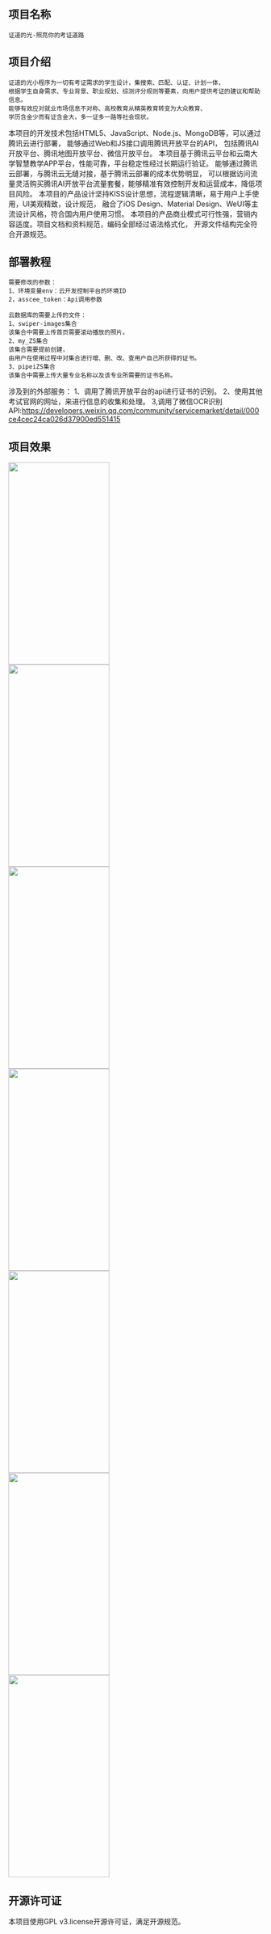    
项目名称
-----
```
证道的光-照亮你的考证道路
```
项目介绍
-----
```
证道的光小程序为一切有考证需求的学生设计，集搜索、匹配、认证、计划一体，
根据学生自身需求、专业背景、职业规划、综测评分规则等要素，向用户提供考证的建议和帮助信息。
能够有效应对就业市场信息不对称、高校教育从精英教育转变为大众教育、
学历含金少而有证含金大，多一证多一路等社会现状。
```
本项目的开发技术包括HTML5、JavaScript、Node.js、MongoDB等，可以通过腾讯云进行部署，
能够通过Web和JS接口调用腾讯开放平台的API，
包括腾讯AI开放平台、腾讯地图开放平台、微信开放平台。
本项目基于腾讯云平台和云南大学智慧教学APP平台，性能可靠，平台稳定性经过长期运行验证。
能够通过腾讯云部署，与腾讯云无缝对接，基于腾讯云部署的成本优势明显，
可以根据访问流量灵活购买腾讯AI开放平台流量套餐，能够精准有效控制开发和运营成本，降低项目风险。
本项目的产品设计坚持KISS设计思想，流程逻辑清晰，易于用户上手使用，UI美观精致，设计规范，
融合了iOS Design、Material Design、WeUI等主流设计风格，符合国内用户使用习惯。
本项目的产品商业模式可行性强，营销内容适度。项目文档和资料规范，编码全部经过语法格式化，
开源文件结构完全符合开源规范。  

部署教程
----
```  
需要修改的参数：
1、环境变量env：云开发控制平台的环境ID
2，asscee_token：Api调用参数
```
```
云数据库的需要上传的文件：
1、swiper-images集合
该集合中需要上传首页需要滚动播放的照片。
2、my_ZS集合
该集合需要提前创建，
由用户在使用过程中对集合进行增、删、改、查用户自己所获得的证书。  
3、pipeiZS集合
该集合中需要上传大量专业名称以及该专业所需要的证书名称。
```
涉及到的外部服务：
1、调用了腾讯开放平台的api进行证书的识别。
2、使用其他考试官网的网址，来进行信息的收集和处理。
3,调用了微信OCR识别API:https://developers.weixin.qq.com/community/servicemarket/detail/000ce4cec24ca026d37900ed551415

项目效果
----- 

<img src="https://https://github.com/Lingzhengju/certificate/blob/test2/QQ%E5%9B%BE%E7%89%8720201113204859.png" width="200" height="400" /><br/>
<img src="https://github.com/Lingzhengju/certificate/blob/test2/QQ%E5%9B%BE%E7%89%8720201113204848.png" width="200" height="400" /><br/>
<img src="https://github.com/Lingzhengju/certificate/blob/test2/QQ%E5%9B%BE%E7%89%8720201113204910.png" width="200" height="400"/><br/>
<img src="https://github.com/Lingzhengju/certificate/blob/test2/QQ%E5%9B%BE%E7%89%8720201113204917.png" width="200" height="400"/><br/>
<img src="https://github.com/Lingzhengju/certificate/blob/test2/QQ%E5%9B%BE%E7%89%8720201113204924.png" width="200" height="400"/><br/>
<img src="https://github.com/Lingzhengju/certificate/blob/test2/QQ%E5%9B%BE%E7%89%8720201113204930.png" width="200" height="400"/><br/>
<img src="https://github.com/Lingzhengju/certificate/blob/test2/QQ%E5%9B%BE%E7%89%8720201113204942.png" width="200" height="400"/><br/>


开源许可证
------
本项目使用GPL v3.license开源许可证，满足开源规范。


